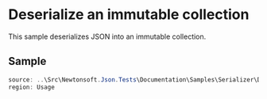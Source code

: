 ﻿# Deserialize an immutable collection

This sample deserializes JSON into an immutable collection. 

## Sample

```csharp Usage
source: ..\Src\Newtonsoft.Json.Tests\Documentation\Samples\Serializer\DeserializeImmutableCollections.cs
region: Usage
```
